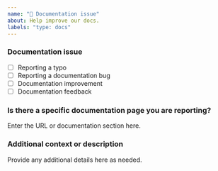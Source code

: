 ```yaml
---
name: "📖 Documentation issue"
about: Help improve our docs.
labels: "type: docs"
---
```


### Documentation issue

<!-- (Update "[ ]" to "[x]" to check a box) -->

- [ ] Reporting a typo
- [ ] Reporting a documentation bug
- [ ] Documentation improvement
- [ ] Documentation feedback

<!--
  If your issue is not regarding the documentation, please choose an issue type:
  https://github.com/codyslexia/nexa/issues/new/choose
-->

### Is there a specific documentation page you are reporting?

Enter the URL or documentation section here.

### Additional context or description

Provide any additional details here as needed.
